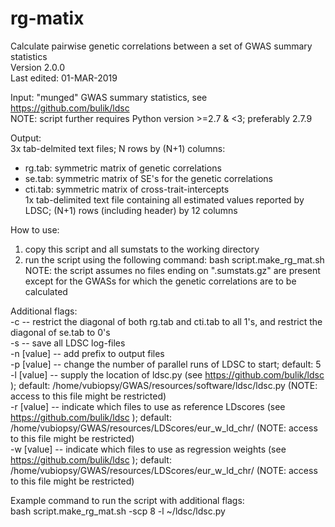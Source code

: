 # rg-matix
Calculate pairwise genetic correlations between a set of GWAS summary statistics  
Version 2.0.0  
Last edited: 01-MAR-2019  

Input: "munged" GWAS summary statistics, see https://github.com/bulik/ldsc  
NOTE: script further requires Python version >=2.7 & <3; preferably 2.7.9  

Output:  
 3x tab-delmited text files; N rows by (N+1) columns:  
  - rg.tab:	symmetric matrix of genetic correlations  
  - se.tab:	symmetric matrix of SE's for the genetic correlations  
  - cti.tab:	symmetric matrix of cross-trait-intercepts  
 1x tab-delimited text file containing all estimated values reported by LDSC; (N+1) rows (including header) by 12 columns  

How to use:  
 1) copy this script and all sumstats to the working directory  
 2) run the script using the following command: bash script.make_rg_mat.sh  
NOTE: the script assumes no files ending on ".sumstats.gz" are present except for the GWASs for which the genetic correlations are to be calculated  

Additional flags:  
 -c			-- restrict the diagonal of both rg.tab and cti.tab to all 1's, and restrict the diagonal of se.tab to 0's  
 -s			-- save all LDSC log-files  
 -n [value]	-- add prefix to output files  
 -p [value]	-- change the number of parallel runs of LDSC to start; default: 5  
 -l [value]	-- supply the location of ldsc.py (see https://github.com/bulik/ldsc ); default: /home/vubiopsy/GWAS/resources/software/ldsc/ldsc.py (NOTE: access to this file might be restricted)  
 -r [value]	-- indicate which files to use as reference LDscores (see https://github.com/bulik/ldsc ); default: /home/vubiopsy/GWAS/resources/LDScores/eur_w_ld_chr/ (NOTE: access to this file might be restricted)  
 -w [value]	-- indicate which files to use as regression weights (see https://github.com/bulik/ldsc ); default: /home/vubiopsy/GWAS/resources/LDScores/eur_w_ld_chr/ (NOTE: access to this file might be restricted)  

Example command to run the script with additional flags:  
 bash script.make_rg_mat.sh -scp 8 -l ~/ldsc/ldsc.py  
